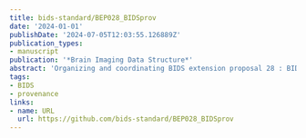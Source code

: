 ```yaml
---
title: bids-standard/BEP028_BIDSprov
date: '2024-01-01'
publishDate: '2024-07-05T12:03:55.126889Z'
publication_types:
- manuscript
publication: '*Brain Imaging Data Structure*'
abstract: 'Organizing and coordinating BIDS extension proposal 28 : BIDS Provenance'
tags:
- BIDS
- provenance
links:
- name: URL
  url: https://github.com/bids-standard/BEP028_BIDSprov
---
```

